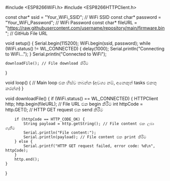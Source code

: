 #include <ESP8266WiFi.h>
#include <ESP8266HTTPClient.h>

const char* ssid = "Your_WiFi_SSID";       // WiFi SSID
const char* password = "Your_WiFi_Password"; // WiFi Password
const char* fileURL = "https://raw.githubusercontent.com/username/repository/main/firmware.bin"; // GitHub File URL

void setup() {
    Serial.begin(115200);
    WiFi.begin(ssid, password);
    while (WiFi.status() != WL_CONNECTED) {
        delay(1000);
        Serial.println("Connecting to WiFi...");
    }
    Serial.println("Connected to WiFi");

    downloadFile(); // File download කිරීම
}

void loop() {
    // Main loop එක හිස්ව තබන්න (අවශ්‍ය නම්, අනෙකුත් tasks එකතු කරන්න)
}

void downloadFile() {
    if (WiFi.status() == WL_CONNECTED) {
        HTTPClient http;
        http.begin(fileURL); // File URL එක begin කිරීම
        int httpCode = http.GET(); // HTTP GET request එක send කිරීම

        if (httpCode == HTTP_CODE_OK) {
            String payload = http.getString(); // File content එක ලබා ගැනීම
            Serial.println("File content:");
            Serial.println(payload); // File content එක print කිරීම
        } else {
            Serial.printf("HTTP GET request failed, error code: %d\n", httpCode);
        }
        http.end();
    }
}
